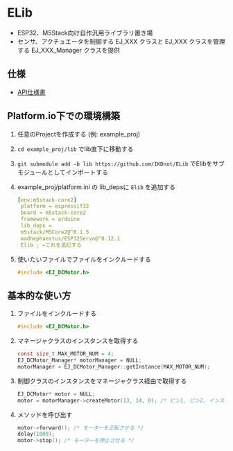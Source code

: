 # ELib

* ESP32、M5Stack向け自作汎用ライブラリ置き場
* センサ、アクチュエータを制御する EJ_XXX クラスと EJ_XXX クラスを管理する EJ_XXX_Manager クラスを提供

## 仕様

* [API仕様書](https://ikdnot.github.io/ELib/annotated.html)

## Platform.io下での環境構築

1. 任意のProjectを作成する (例: example_proj)
1. `cd example_proj/lib` でlib直下に移動する
2. `git submodule add -b lib https://github.com/IKDnot/ELib` でElibをサブモジュールとしてインポートする
3. example_proj/platform.ini の lib_depsに `Elib` を追加する
   
   ```yaml
   [env:m5stack-core2]
    platform = espressif32
    board = m5stack-core2
    framework = arduino
    lib_deps = 
	m5stack/M5Core2@^0.1.5
	madhephaestus/ESP32Servo@^0.12.1
    Elib ; ←これを追記する
    ```

4. 使いたいファイルでファイルをインクルードする
   
   ```c
   #include <EJ_DCMotor.h>
   ```

## 基本的な使い方

1. ファイルをインクルードする
   
   ```c
   #include <EJ_DCMotor.h>
   ```
1. マネージャクラスのインスタンスを取得する
   
    ```c
    const size_t MAX_MOTOR_NUM = 4;
    EJ_DCMotor_Manager* motorManager = NULL;
    motorManager = EJ_DCMotor_Manager::getInstance(MAX_MOTOR_NUM);
    ```

1. 制御クラスのインスタンスをマネージャクラス経由で取得する
   
   ```c
   EJ_DCMotor* motor = NULL;
   motor = motorManager->createMotor(13, 14, 0); /* ピン1, ピン2, インスタンス識別id */
   ```

1. メソッドを呼び出す

    ```c
    motor->forward(); /* モーターを正転させる */
    delay(1000);
    motor->stop(); /* モーターを停止させる */
    ```



